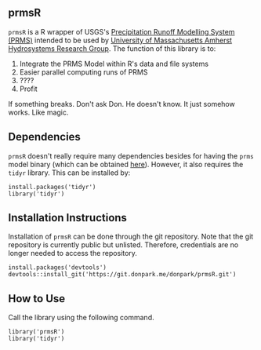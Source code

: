 prmsR
-----

`prmsR` is a R wrapper of USGS's [Precipitation Runoff Modelling System
(PRMS)](https://wwwbrr.cr.usgs.gov/projects/SW_MoWS/PRMS.html) intended
to be used by [University of Massachusetts Amherst Hydrosystems Research
Group](http://blogs.umass.edu/hydrosystems/). The function of this
library is to:

1.  Integrate the PRMS Model within R's data and file systems
2.  Easier parallel computing runs of PRMS
3.  ????
4.  Profit

If something breaks. Don't ask Don. He doesn't know. It just somehow
works. Like magic.

Dependencies
------------

`prmsR` doesn't really require many dependencies besides for having the
`prms` model binary (which can be obtained
[here](https://wwwbrr.cr.usgs.gov/projects/SW_MoWS/PRMS.html)). However,
it also requires the `tidyr` library. This can be installed by:

    install.packages('tidyr')
    library('tidyr')

Installation Instructions
-------------------------

Installation of `prmsR` can be done through the git repository. Note
that the git repository is currently public but unlisted. Therefore,
credentials are no longer needed to access the repository.

    install.packages('devtools')
    devtools::install_git('https://git.donpark.me/donpark/prmsR.git')

How to Use
----------

Call the library using the following command.

    library('prmsR')
    library('tidyr')
